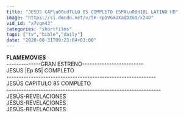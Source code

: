 ```yaml
---
title: "JESUS CAP\u00cdTULO 85 COMPLETO ESPA\u00d1OL LATINO HD"
image: "https://s1.dmcdn.net/v/SP-rp1VGmUXaQDZGQ/x240"
vid_id: "x7vqm43"
categories: "shortfilms"
tags: ["tv","bible","daily"]
date: "2020-08-31T09:23:04+03:00"
---
```

************FLAMEMOVIES************   <br>--------------GRAN ESTRENO-------------------------   <br>JESUS |Ep 85| COMPLETO   <br>-------------------------------------------------------------   <br>JESÚS CAPITULO 85 COMPLETO  <br>---------------------------------------------------------------   <br>JESÚS-REVELACIONES  <br>JESÚS-REVELACIONES  <br>JESÚS-REVELACIONES
